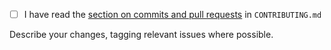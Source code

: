 - [ ] I have read the [section on commits and pull requests](https://github.com/NaturalHistoryMuseum/ckanext-query-dois/blob/main/CONTRIBUTING.md#commits-and-pull-requests) in `CONTRIBUTING.md`


Describe your changes, tagging relevant issues where possible.
